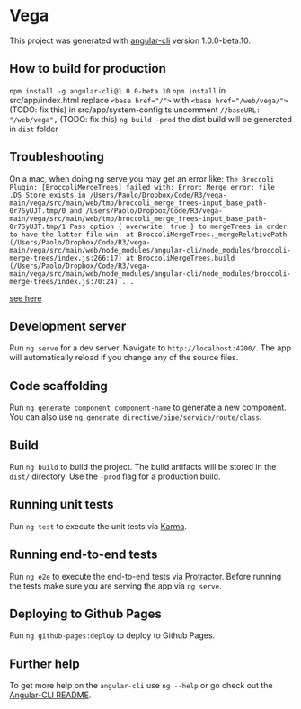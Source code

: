 # Vega

This project was generated with [angular-cli](https://github.com/angular/angular-cli) version 1.0.0-beta.10.

## How to build for production
`npm install -g angular-cli@1.0.0-beta.10`
`npm install`
in src/app/index.html replace `<base href="/">` with `<base href="/web/vega/">` (TODO: fix this)
in src/app/system-config.ts uncomment `//baseURL: "/web/vega",` (TODO: fix this)
`ng build -prod`
the dist build will be generated in `dist` folder

## Troubleshooting
On a mac, when doing ng serve you may get an error like:
`The Broccoli Plugin: [BroccoliMergeTrees] failed with:
Error: Merge error: file .DS_Store exists in /Users/Paolo/Dropbox/Code/R3/vega-main/vega/src/main/web/tmp/broccoli_merge_trees-input_base_path-0r7SyUJT.tmp/0 and /Users/Paolo/Dropbox/Code/R3/vega-main/vega/src/main/web/tmp/broccoli_merge_trees-input_base_path-0r7SyUJT.tmp/1
Pass option { overwrite: true } to mergeTrees in order to have the latter file win.
at BroccoliMergeTrees._mergeRelativePath (/Users/Paolo/Dropbox/Code/R3/vega-main/vega/src/main/web/node_modules/angular-cli/node_modules/broccoli-merge-trees/index.js:266:17)
at BroccoliMergeTrees.build (/Users/Paolo/Dropbox/Code/R3/vega-main/vega/src/main/web/node_modules/angular-cli/node_modules/broccoli-merge-trees/index.js:70:24)
...`

[see here](http://stackoverflow.com/questions/38549080/broccoli-mergeerror-for-ds-store-file-in-angular-cli)

## Development server
Run `ng serve` for a dev server. Navigate to `http://localhost:4200/`. The app will automatically reload if you change any of the source files.

## Code scaffolding

Run `ng generate component component-name` to generate a new component. You can also use `ng generate directive/pipe/service/route/class`.

## Build

Run `ng build` to build the project. The build artifacts will be stored in the `dist/` directory. Use the `-prod` flag for a production build.

## Running unit tests

Run `ng test` to execute the unit tests via [Karma](https://karma-runner.github.io).

## Running end-to-end tests

Run `ng e2e` to execute the end-to-end tests via [Protractor](http://www.protractortest.org/). 
Before running the tests make sure you are serving the app via `ng serve`.

## Deploying to Github Pages

Run `ng github-pages:deploy` to deploy to Github Pages.

## Further help

To get more help on the `angular-cli` use `ng --help` or go check out the [Angular-CLI README](https://github.com/angular/angular-cli/blob/master/README.md).
